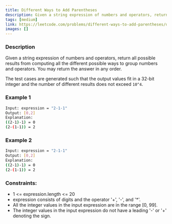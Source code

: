 ```yaml
---
title: Different Ways to Add Parentheses
description: Given a string expression of numbers and operators, return all possible results from computing all the different possible ways to group numbers and operators. You may return the answer in any order.
tags: [medium]
link: https://leetcode.com/problems/different-ways-to-add-parentheses/description/
images: []
---
```


### Description

Given a string expression of numbers and operators, return all possible results from computing all the different possible ways to group numbers and operators. You may return the answer in any order.

The test cases are generated such that the output values fit in a 32-bit integer and the number of different results does not exceed `10^4`.

### Example 1

```bash
Input: expression = "2-1-1"
Output: [0,2]
Explanation:
((2-1)-1) = 0 
(2-(1-1)) = 2
```

### Example 2

```bash
Input: expression = "2-1-1"
Output: [0,2]
Explanation:
((2-1)-1) = 0 
(2-(1-1)) = 2
```

### Constraints:

- 1 <= expression.length <= 20
- expression consists of digits and the operator '+', '-', and '*'.
- All the integer values in the input expression are in the range [0, 99].
- The integer values in the input expression do not have a leading '-' or '+' denoting the sign.

